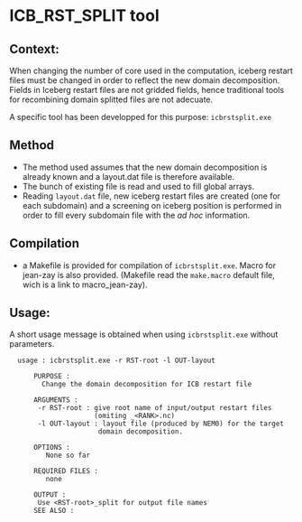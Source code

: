 # ICB_RST_SPLIT tool
## Context:
  When changing the number of core used in the computation, iceberg restart files must be changed in order to reflect the new domain decomposition.
Fields in Iceberg restart files are not gridded fields, hence traditional tools for recombining domain splitted files are not adecuate.

A specific tool has been developped for this purpose: `icbrstsplit.exe`

## Method
  * The method used assumes that the new domain decomposition is already known and a layout.dat file is therefore available.
  * The bunch of existing file is read and used to fill global arrays.
  * Reading `layout.dat` file, new iceberg restart files are created (one for each subdomain) and a screening on iceberg position is performed in
order to fill every subdomain file with the *ad hoc* information.

## Compilation
 * a Makefile is provided for compilation of `icbrstsplit.exe`. Macro for jean-zay is also provided. (Makefile read the `make.macro` default file, wich is a
link to macro_jean-zay).

## Usage:
A short usage message is obtained when using `icbrstsplit.exe` without parameters.

```
  usage : icbrstsplit.exe -r RST-root -l OUT-layout
       
      PURPOSE :
        Change the domain decomposition for ICB restart file
       
      ARGUMENTS :
       -r RST-root : give root name of input/output restart files
                     (omiting _<RANK>.nc)
       -l OUT-layout : layout file (produced by NEM0) for the target
                      domain decomposition.
       
      OPTIONS :
         None so far
       
      REQUIRED FILES :
         none 
       
      OUTPUT : 
       Use <RST-root>_split for output file names
      SEE ALSO :
```

